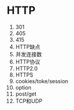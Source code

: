 # HTTP

1. 301
2. 405
3. 415
4. HTTP缺点
5. 并发连接数
6. HTTP协议
7. HTTP2.0
8. HTTPS
9. cookies/toke/session
10. option
11. post/get
12. TCP和UDP
